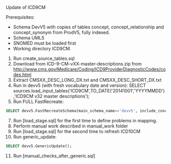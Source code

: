 Update of ICD9CM

Prerequisites:
- Schema DevV5 with copies of tables concept, concept_relationship and concept_synonym from ProdV5, fully indexed. 
- Schema UMLS
- SNOMED must be loaded first
- Working directory ICD9CM.

1. Run create_source_tables.sql
2. Download from ICD-9-CM-vXX-master-descriptions.zip from http://www.cms.gov/Medicare/Coding/ICD9ProviderDiagnosticCodes/codes.html
3. Extract CMSXX_DESC_LONG_DX.txt and CMSXX_DESC_SHORT_DX.txt
4. Run in devv5 (with fresh vocabulary date and version): SELECT sources.load_input_tables('ICD9CM',TO_DATE('20141001','YYYYMMDD'),'ICD9CM v32 master descriptions');
5. Run FULL FastRecreate:
```sql
SELECT devv5.FastRecreateSchema(main_schema_name=>'devv5', include_concept_ancestor=>true, include_deprecated_rels=>true, include_synonyms=>true);
```
7. Run [load_stage.sql] for the first time to define problems in mapping.
8. Perform manual work described in manual_work folder
9. Run [load_stage.sql] for the second time to refresh ICD10CM
10. Run generic_update: 
```sql
SELECT devv5.GenericUpdate();
```
11. Run [manual_checks_after_generic.sql]